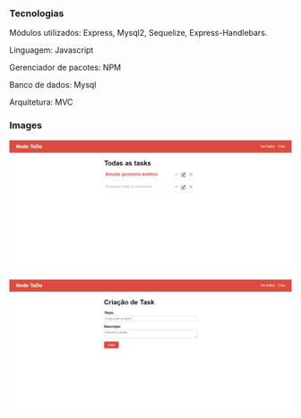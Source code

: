 ### Tecnologias

Módulos utilizados: Express, Mysql2, Sequelize, Express-Handlebars. 

Linguagem: Javascript

Gerenciador de pacotes: NPM

Banco de dados: Mysql

Arquitetura: MVC

### Images

![](https://github.com/linharesrocha/simple-tasks/blob/master/img/home.png)

![](https://github.com/linharesrocha/simple-tasks/blob/master/img/add-task.png)
